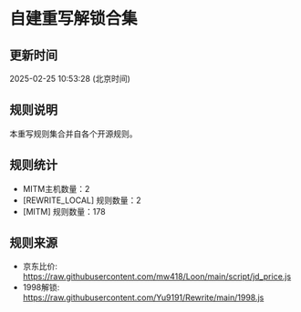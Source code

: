 # 自建重写解锁合集

## 更新时间
2025-02-25 10:53:28 (北京时间)

## 规则说明
本重写规则集合并自各个开源规则。

## 规则统计
- MITM主机数量：2
- [REWRITE_LOCAL] 规则数量：2
- [MITM] 规则数量：178


## 规则来源
- 京东比价: https://raw.githubusercontent.com/mw418/Loon/main/script/jd_price.js
- 1998解锁: https://raw.githubusercontent.com/Yu9191/Rewrite/main/1998.js
